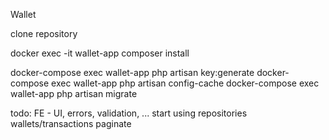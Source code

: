 Wallet

clone repository

docker exec -it wallet-app composer install

docker-compose exec wallet-app php artisan key:generate
docker-compose exec wallet-app php artisan config-cache
docker-compose exec wallet-app php artisan migrate





todo:
FE - UI, errors, validation, ...
start using repositories
wallets/transactions paginate



